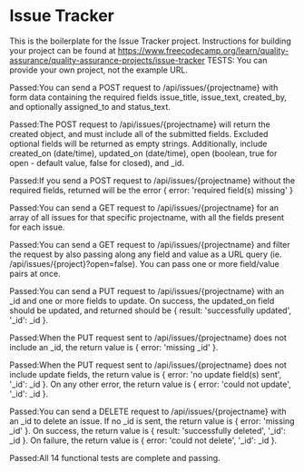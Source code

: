 # Issue Tracker

This is the boilerplate for the Issue Tracker project. Instructions for building your project can be found at https://www.freecodecamp.org/learn/quality-assurance/quality-assurance-projects/issue-tracker
TESTS:
You can provide your own project, not the example URL.

Passed:You can send a POST request to /api/issues/{projectname} with form data containing the required fields issue_title, issue_text, created_by, and optionally assigned_to and status_text.

Passed:The POST request to /api/issues/{projectname} will return the created object, and must include all of the submitted fields. Excluded optional fields will be returned as empty strings. Additionally, include created_on (date/time), updated_on (date/time), open (boolean, true for open - default value, false for closed), and _id.

Passed:If you send a POST request to /api/issues/{projectname} without the required fields, returned will be the error { error: 'required field(s) missing' }

Passed:You can send a GET request to /api/issues/{projectname} for an array of all issues for that specific projectname, with all the fields present for each issue.

Passed:You can send a GET request to /api/issues/{projectname} and filter the request by also passing along any field and value as a URL query (ie. 
/api/issues/{project}?open=false). You can pass one or more field/value pairs at once.

Passed:You can send a PUT request to /api/issues/{projectname} with an _id and one or more fields to update. On success, the updated_on field should be updated, and returned should be {  result: 'successfully updated', '_id': _id }.

Passed:When the PUT request sent to /api/issues/{projectname} does not include an _id, the return value is { error: 'missing _id' }.

Passed:When the PUT request sent to /api/issues/{projectname} does not include update fields, the return value is { error: 'no update field(s) sent', '_id': _id }. On any other error, the return value is { error: 'could not update', '_id': _id }.

Passed:You can send a DELETE request to /api/issues/{projectname} with an _id to delete an issue. If no _id is sent, the return value is { error: 'missing _id' }. On success, the return value is { result: 'successfully deleted', '_id': _id }. On failure, the return value is { error: 'could not delete', '_id': _id }.

Passed:All 14 functional tests are complete and passing.

